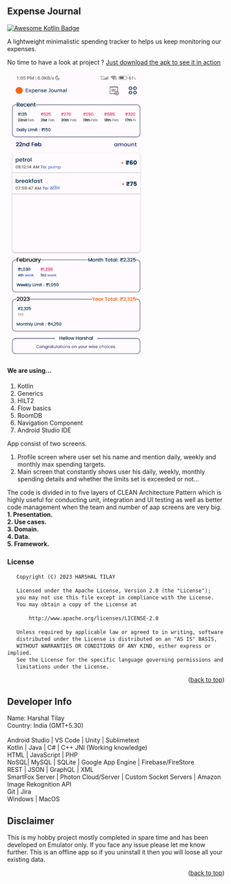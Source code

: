 ## Expense Journal
[![Awesome Kotlin Badge](https://kotlin.link/awesome-kotlin.svg)](https://github.com/KotlinBy/awesome-kotlin)
<a name="readme-top"></a>
 <p align="left">
 A lightweight minimalistic spending tracker to helps us keep monitoring our expenses.
 </p>
  
 No time to have a look at project ?
<a href="https://github.com/harshaltilay/ExpenseJournal/raw/master/ExpenseJournal.apk">
    Just download the apk to see it in action
</a>

<a href="https://github.com/harshaltilay/ExpenseJournal">
    <img src="screenshot1.png" alt="Logo" width="320" height="660">
</a>


#### We are using...

1) Kotlin
2) Generics
3) HILT2
4) Flow basics
5) RoomDB
6) Navigation Component
7) Android Studio IDE

App consist of two screens.
1) Profile screen where user set his name and mention daily, weekly and monthly max spending targets. 
2) Main screen that constantly shows user his daily, weekly, monthly spending details and whether the limits set is exceeded or not...

The code is divided in to five layers of CLEAN Architecture Pattern which is highly useful for conducting unit, integration and UI testing as well as better code management when the team and number of aap screens  are very big.
<b>1. Presentation.</b><br> 
<b>2. Use cases.</b><br> 
<b>3. Domain.</b><br> 
<b>4. Data.</b><br> 
<b>5. Framework.</b><br> 


### License
```
   Copyright (C) 2023 HARSHAL TILAY

   Licensed under the Apache License, Version 2.0 (the "License");
   you may not use this file except in compliance with the License.
   You may obtain a copy of the License at

       http://www.apache.org/licenses/LICENSE-2.0

   Unless required by applicable law or agreed to in writing, software
   distributed under the License is distributed on an "AS IS" BASIS,
   WITHOUT WARRANTIES OR CONDITIONS OF ANY KIND, either express or implied.
   See the License for the specific language governing permissions and
   limitations under the License.
```
<p align="right">(<a href="#readme-top">back to top</a>)</p>



<!-- CONTACT -->
## Developer Info
Name: Harshal Tilay</br>
Country: India (GMT+5.30)</br></br>
Android Studio | VS Code | Unity | Sublimetext</br>
Kotlin | Java | C# | C++ JNI (Working knowledge)</br>
HTML | JavaScript | PHP <br>
NoSQL| MySQL | SQLite | Google App Engine | Firebase/FireStore</br>
REST | JSON | GraphQL | XML</br>
SmartFox Server | Photon Cloud/Server | Custom Socket Servers | Amazon Image Rekognition API</br>
Git | Jira</br>
Windows | MacOS</br>


## Disclaimer
This is my hobby project mostly completed in spare time and has been developed on Emulator only. If you face any issue please let me know further. 
This is an offline app so if you uninstall it then you will loose all your existing data.
<p align="right">(<a href="#readme-top">back to top</a>)</p>

